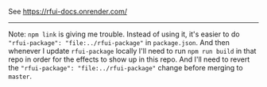 See https://rfui-docs.onrender.com/

---

Note: `npm link` is giving me trouble. Instead of using it, it's easier to do `"rfui-package": "file:../rfui-package"` in `package.json`. And then whenever I update `rfui-package` locally I'll need to run `npm run build` in that repo in order for the effects to show up in this repo. And I'll need to revert the `"rfui-package": "file:../rfui-package"` change before merging to `master`.
